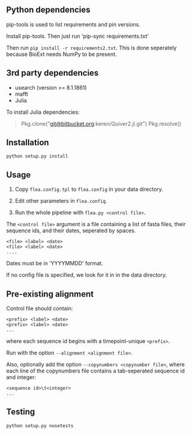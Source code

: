 Python dependencies
-------------------
pip-tools is used to list requirements and pin versions.

Install pip-tools. Then just run 'pip-sync requirements.txt'

Then run `pip install -r requirements2.txt`. This is done seperately
because BioExt needs NumPy to be present.


3rd party dependencies
----------------------
- usearch (version >= 8.1.1861)
- mafft
- Julia

To install Julia dependencies:

> Pkg.clone("git@bitbucket.org:keren/Quiver2.jl.git")
> Pkg.resolve()


Installation
------------
`python setup.py install`


Usage
-----
1. Copy `flea.config.tpl` to `flea.config` in your data directory.

2. Edit other parameters in `flea.config`.

3. Run the whole pipeline with `flea.py <control file>`.

The `<control file>` argument is a file containing a list of fasta
files, their sequence ids, and their dates, seperated by spaces.

    <file> <label> <date>
    <file> <label> <date>
    ....

Dates must be in 'YYYYMMDD' format.

If no config file is specified, we look for it in in the data
directory.

Pre-existing alignment
----------------------

Control file should contain:

    <prefix> <label> <date>
    <prefix> <label> <date>
    ...

where each sequence id begins with a timepoint-unique `<prefix>`.

Run with the option `--alignment <alignment file>`.

Also, optionally add the option `--copynumbers <copynumber file>`,
where each line of the copynumbers file contains a tab-seperated
sequence id and integer:

    <sequence id>\t<integer>
    ...

Testing
-------

`python setup.py nosetests`